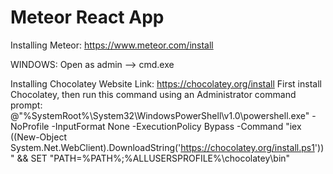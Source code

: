 # Meteor React App

Installing Meteor: https://www.meteor.com/install

WINDOWS: Open as admin --> cmd.exe

Installing Chocolatey Website Link: https://chocolatey.org/install
First install Chocolatey, then run this command using an Administrator command prompt:
@"%SystemRoot%\System32\WindowsPowerShell\v1.0\powershell.exe" -NoProfile -InputFormat None -ExecutionPolicy Bypass -Command "iex ((New-Object System.Net.WebClient).DownloadString('https://chocolatey.org/install.ps1'))" && SET "PATH=%PATH%;%ALLUSERSPROFILE%\chocolatey\bin"


